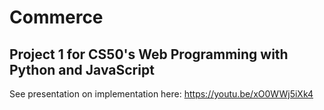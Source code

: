 # Commerce
## Project 1 for CS50's Web Programming with Python and JavaScript

See presentation on implementation here:
https://youtu.be/xO0WWj5iXk4
